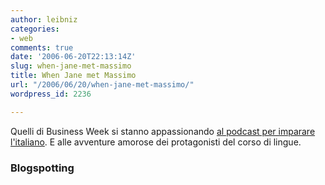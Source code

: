 ```yaml
---
author: leibniz
categories:
- web
comments: true
date: '2006-06-20T22:13:14Z'
slug: when-jane-met-massimo
title: When Jane met Massimo
url: "/2006/06/20/when-jane-met-massimo/"
wordpress_id: 2236

---
```

Quelli di Business Week si stanno appassionando [al podcast per imparare l'italiano](https://www.businessweek.com/the_thread/blogspotting/archives/2006/06/its_not_a_langu.html?campaign_id=rss_blog_blogspotting). E alle avventure amorose dei protagonisti del corso di lingue.

### Blogspotting
